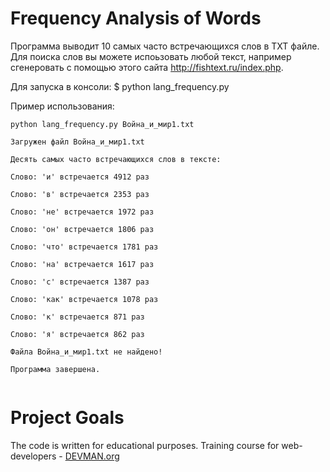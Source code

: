 # Frequency Analysis of Words

Программа выводит 10 самых часто встречающихся слов в TXT файле.
Для поиска слов вы можете испоьзовать любой текст, например сгенеровать с помощью этого сайта http://fishtext.ru/index.php.

Для запуска в консоли:
$ python lang_frequency.py <path to txt_file>

Пример использования:
```
python lang_frequency.py Война_и_мир1.txt

Загружен файл Война_и_мир1.txt

Десять самых часто встречающихся слов в тексте:

Слово: 'и' встречается 4912 раз

Слово: 'в' встречается 2353 раз

Слово: 'не' встречается 1972 раз

Слово: 'он' встречается 1806 раз

Слово: 'что' встречается 1781 раз

Слово: 'на' встречается 1617 раз

Слово: 'с' встречается 1387 раз

Слово: 'как' встречается 1078 раз

Слово: 'к' встречается 871 раз

Слово: 'я' встречается 862 раз

Файла Война_и_мир1.txt не найдено!

Программа завершена.


```

# Project Goals

The code is written for educational purposes. Training course for web-developers - [DEVMAN.org](https://devman.org)
